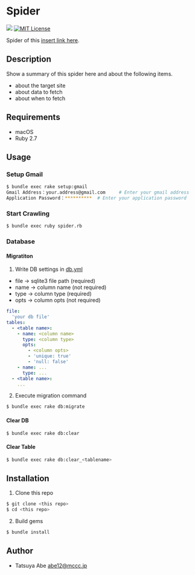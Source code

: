 Spider
======

[![](https://github.com/AjxLab/Spider/workflows/build/badge.svg)](https://github.com/AjxLab/Spider/actions)
[![MIT License](http://img.shields.io/badge/license-MIT-blue.svg?style=flat)](LICENSE)

Spider of this [insert link here]().


## Description
Show a summary of this spider here and about the following items.
* about the target site
* about data to fetch
* about when to fetch


## Requirements
* macOS
* Ruby 2.7


## Usage
### Setup Gmail
```sh
$ bundle exec rake setup:gmail
Gmail Address：your.address@gmail.com     # Enter your gmail address
Application Password：**********  # Enter your application password
```
### Start Crawling
```sh
$ bundle exec ruby spider.rb
```
### Database
#### Migratiton
1. Write DB settings in [db.yml](config/db.yml)
* file -> sqlite3 file path (required)
* name -> column name (not required)
* type -> column type (required)
* opts -> column opts (not required)
```yml
file:
  'your db file'
tables:
  - <table name>:
    - name: <column name>
      type: <column type>
      opts:
        - <column opts>
        - 'unique: true'
        - 'null: false'
    - name: ...
      type: ...
  - <table name>:
    ...
```
2. Execute migration command
```sh
$ bundle exec rake db:migrate
```
#### Clear DB
```sh
$ bundle exec rake db:clear
```
#### Clear Table
```sh
$ bundle exec rake db:clear_<tablename>
```


## Installation
1. Clone this repo
```sh
$ git clone <this repo>
$ cd <this repo>
```
2. Build gems
```sh
$ bundle install
```


## Author
* Tatsuya Abe <abe12@mccc.jp>
